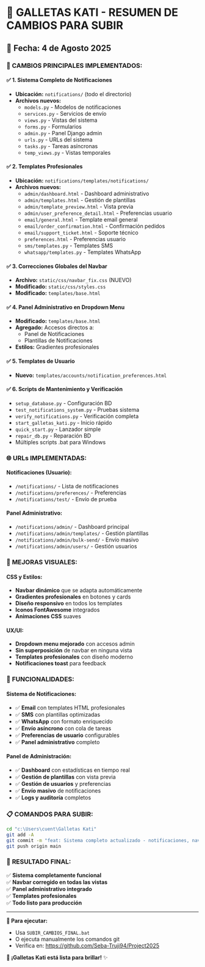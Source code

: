 # 🍪 GALLETAS KATI - RESUMEN DE CAMBIOS PARA SUBIR

## 📅 Fecha: 4 de Agosto 2025

### 🎯 CAMBIOS PRINCIPALES IMPLEMENTADOS:

#### ✅ **1. Sistema Completo de Notificaciones**
- **Ubicación:** `notifications/` (todo el directorio)
- **Archivos nuevos:** 
  - `models.py` - Modelos de notificaciones
  - `services.py` - Servicios de envío
  - `views.py` - Vistas del sistema
  - `forms.py` - Formularios
  - `admin.py` - Panel Django admin
  - `urls.py` - URLs del sistema
  - `tasks.py` - Tareas asíncronas
  - `temp_views.py` - Vistas temporales

#### ✅ **2. Templates Profesionales**
- **Ubicación:** `notifications/templates/notifications/`
- **Archivos nuevos:**
  - `admin/dashboard.html` - Dashboard administrativo
  - `admin/templates.html` - Gestión de plantillas
  - `admin/template_preview.html` - Vista previa
  - `admin/user_preference_detail.html` - Preferencias usuario
  - `email/general.html` - Template email general
  - `email/order_confirmation.html` - Confirmación pedidos
  - `email/support_ticket.html` - Soporte técnico
  - `preferences.html` - Preferencias usuario
  - `sms/templates.py` - Templates SMS
  - `whatsapp/templates.py` - Templates WhatsApp

#### ✅ **3. Correcciones Globales del Navbar**
- **Archivo:** `static/css/navbar_fix.css` (NUEVO)
- **Modificado:** `static/css/styles.css`
- **Modificado:** `templates/base.html`

#### ✅ **4. Panel Administrativo en Dropdown Menu**
- **Modificado:** `templates/base.html` 
- **Agregado:** Accesos directos a:
  - Panel de Notificaciones
  - Plantillas de Notificaciones
- **Estilos:** Gradientes profesionales

#### ✅ **5. Templates de Usuario**
- **Nuevo:** `templates/accounts/notification_preferences.html`

#### ✅ **6. Scripts de Mantenimiento y Verificación**
- `setup_database.py` - Configuración BD
- `test_notifications_system.py` - Pruebas sistema
- `verify_notifications.py` - Verificación completa
- `start_galletas_kati.py` - Inicio rápido
- `quick_start.py` - Lanzador simple
- `repair_db.py` - Reparación BD
- Múltiples scripts .bat para Windows

### 🌐 **URLs IMPLEMENTADAS:**

#### Notificaciones (Usuario):
- `/notifications/` - Lista de notificaciones
- `/notifications/preferences/` - Preferencias
- `/notifications/test/` - Envío de prueba

#### Panel Administrativo:
- `/notifications/admin/` - Dashboard principal
- `/notifications/admin/templates/` - Gestión plantillas
- `/notifications/admin/bulk-send/` - Envío masivo
- `/notifications/admin/users/` - Gestión usuarios

### 🎨 **MEJORAS VISUALES:**

#### CSS y Estilos:
- **Navbar dinámico** que se adapta automáticamente
- **Gradientes profesionales** en botones y cards
- **Diseño responsivo** en todos los templates
- **Iconos FontAwesome** integrados
- **Animaciones CSS** suaves

#### UX/UI:
- **Dropdown menu mejorado** con accesos admin
- **Sin superposición** de navbar en ninguna vista
- **Templates profesionales** con diseño moderno
- **Notificaciones toast** para feedback

### 🚀 **FUNCIONALIDADES:**

#### Sistema de Notificaciones:
- ✅ **Email** con templates HTML profesionales
- ✅ **SMS** con plantillas optimizadas  
- ✅ **WhatsApp** con formato enriquecido
- ✅ **Envío asíncrono** con cola de tareas
- ✅ **Preferencias de usuario** configurables
- ✅ **Panel administrativo** completo

#### Panel de Administración:
- ✅ **Dashboard** con estadísticas en tiempo real
- ✅ **Gestión de plantillas** con vista previa
- ✅ **Gestión de usuarios** y preferencias
- ✅ **Envío masivo** de notificaciones
- ✅ **Logs y auditoría** completos

### 📋 **COMANDOS PARA SUBIR:**

```bash
cd "c:\Users\cuent\Galletas Kati"
git add -A
git commit -m "feat: Sistema completo actualizado - notificaciones, navbar fixes, panel admin"
git push origin main
```

### 🎉 **RESULTADO FINAL:**

✅ **Sistema completamente funcional**  
✅ **Navbar corregido en todas las vistas**  
✅ **Panel administrativo integrado**  
✅ **Templates profesionales**  
✅ **Todo listo para producción**  

---

**📍 Para ejecutar:** 
- Usa `SUBIR_CAMBIOS_FINAL.bat` 
- O ejecuta manualmente los comandos git
- Verifica en: https://github.com/Seba-Truji94/Project2025

**🍪 ¡Galletas Kati está lista para brillar!** ✨
